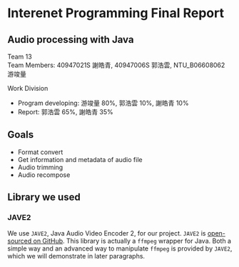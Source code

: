 # Interenet Programming Final Report

## Audio processing with Java
Team 13  
Team Members: 40947021S 謝皓青, 40947006S 郭浩雲, NTU_B06608062 游竣量  

Work Division
- Program developing: 游竣量 80%, 郭浩雲 10%, 謝皓青 10%
- Report: 郭浩雲 65%, 謝皓青 35%

## Goals
- Format convert
- Get information and metadata of audio file
- Audio trimming
- Audio recompose

## Library we used

### JAVE2
We use `JAVE2`, Java Audio Video Encoder 2, for our project. `JAVE2` is [open-sourced on GitHub](https://github.com/a-schild/jave2).
This library is actually a `ffmpeg` wrapper for Java. Both a simple way and an advanced way to manipulate `ffmpeg` is provided by `JAVE2`, which we will demonstrate in later paragraphs.
